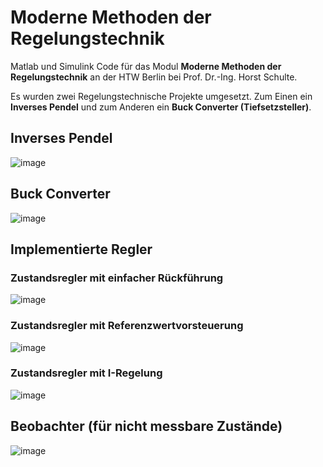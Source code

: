 # Moderne Methoden der Regelungstechnik
Matlab und Simulink Code für das Modul **Moderne Methoden der Regelungstechnik** an der HTW Berlin bei Prof. Dr.-Ing. Horst Schulte.

Es wurden zwei Regelungstechnische Projekte umgesetzt. Zum Einen ein **Inverses Pendel** und zum Anderen ein **Buck Converter (Tiefsetzsteller)**.

## Inverses Pendel

![image](https://user-images.githubusercontent.com/17433117/180322551-95fb7422-f309-4c8f-b9ef-1f4a208a731f.png)

## Buck Converter

![image](https://user-images.githubusercontent.com/17433117/180322676-98b6cdc8-5740-4cba-8f83-c6b58fa1b191.png)

## Implementierte Regler

### Zustandsregler mit einfacher Rückführung

![image](https://user-images.githubusercontent.com/17433117/180846191-df64a942-29ab-4b70-a116-2360983e2924.png)

### Zustandsregler mit Referenzwertvorsteuerung

![image](https://user-images.githubusercontent.com/17433117/180846258-1167a717-1b41-496f-9540-45934b678291.png)

### Zustandsregler mit I-Regelung

![image](https://user-images.githubusercontent.com/17433117/180846328-ee74e455-3f32-43e2-9d37-f6c3184bdbb8.png)

## Beobachter (für nicht messbare Zustände)

![image](https://user-images.githubusercontent.com/17433117/180846469-bc958452-e77c-429d-9b68-1ca1ec078852.png)

